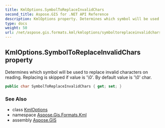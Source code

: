```yaml
---
title: KmlOptions.SymbolToReplaceInvalidChars
second_title: Aspose.GIS for .NET API Reference
description: KmlOptions property. Determines which symbol will be used to replace invalid characters on reading. Replacing is skipped if value is 0. By default value is 0 char
type: docs
weight: 50
url: /net/aspose.gis.formats.kml/kmloptions/symboltoreplaceinvalidchars/
---
```

## KmlOptions.SymbolToReplaceInvalidChars property

Determines which symbol will be used to replace invalid characters on reading. Replacing is skipped if value is '\0'. By default value is '\0' char.

```csharp
public char SymbolToReplaceInvalidChars { get; set; }
```

### See Also

* class [KmlOptions](../)
* namespace [Aspose.Gis.Formats.Kml](../../kmloptions/)
* assembly [Aspose.GIS](../../../)


